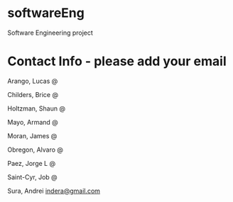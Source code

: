 softwareEng
===========

Software Engineering project


Contact Info - please add your email
============

Arango, Lucas     @

Childers, Brice   @

Holtzman, Shaun   @

Mayo, Armand      @

Moran, James      @

Obregon, Alvaro   @

Paez, Jorge L     @

Saint-Cyr, Job    @

Sura, Andrei      indera@gmail.com




